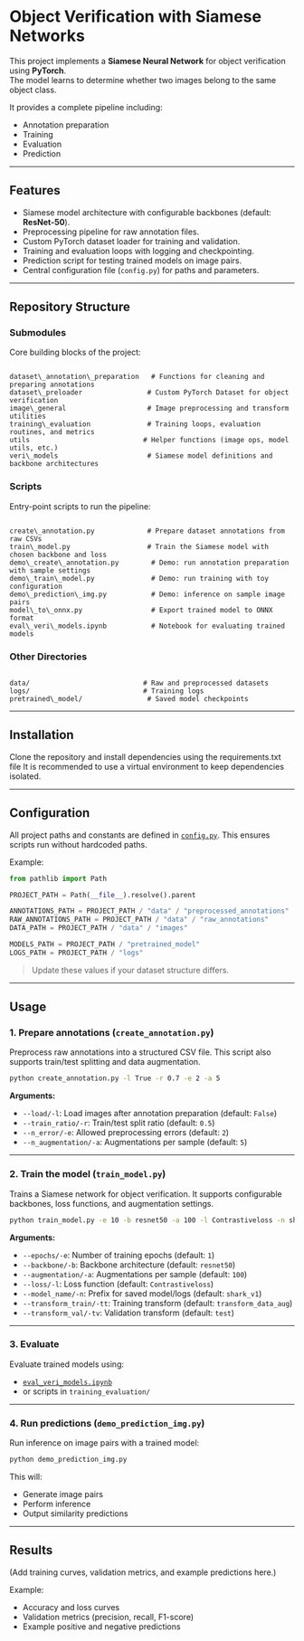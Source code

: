 # Object Verification with Siamese Networks

This project implements a **Siamese Neural Network** for object verification using **PyTorch**.  
The model learns to determine whether two images belong to the same object class.  

It provides a complete pipeline including:
- Annotation preparation
- Training
- Evaluation
- Prediction

---

## Features

- Siamese model architecture with configurable backbones (default: **ResNet-50**).
- Preprocessing pipeline for raw annotation files.
- Custom PyTorch dataset loader for training and validation.
- Training and evaluation loops with logging and checkpointing.
- Prediction script for testing trained models on image pairs.
- Central configuration file (`config.py`) for paths and parameters.

---

## Repository Structure

### Submodules
Core building blocks of the project:

```

dataset\_annotation\_preparation   # Functions for cleaning and preparing annotations
dataset\_preloader                # Custom PyTorch Dataset for object verification
image\_general                    # Image preprocessing and transform utilities
training\_evaluation              # Training loops, evaluation routines, and metrics
utils                            # Helper functions (image ops, model utils, etc.)
veri\_models                      # Siamese model definitions and backbone architectures

```

### Scripts
Entry-point scripts to run the pipeline:

```

create\_annotation.py             # Prepare dataset annotations from raw CSVs
train\_model.py                   # Train the Siamese model with chosen backbone and loss
demo\_create\_annotation.py        # Demo: run annotation preparation with sample settings
demo\_train\_model.py              # Demo: run training with toy configuration
demo\_prediction\_img.py           # Demo: inference on sample image pairs
model\_to\_onnx.py                 # Export trained model to ONNX format
eval\_veri\_models.ipynb           # Notebook for evaluating trained models

```

### Other Directories
```

data/                            # Raw and preprocessed datasets
logs/                            # Training logs
pretrained\_model/                # Saved model checkpoints

````

---

## Installation

Clone the repository and install dependencies using the requirements.txt file
It is recommended to use a virtual environment to keep dependencies isolated.  



---

## Configuration

All project paths and constants are defined in [`config.py`](./config.py).
This ensures scripts run without hardcoded paths.

Example:

```python
from pathlib import Path

PROJECT_PATH = Path(__file__).resolve().parent

ANNOTATIONS_PATH = PROJECT_PATH / "data" / "preprocessed_annotations"
RAW_ANNOTATIONS_PATH = PROJECT_PATH / "data" / "raw_annotations"
DATA_PATH = PROJECT_PATH / "data" / "images"

MODELS_PATH = PROJECT_PATH / "pretrained_model"
LOGS_PATH = PROJECT_PATH / "logs"
```

> Update these values if your dataset structure differs.

---

## Usage

### 1. Prepare annotations (`create_annotation.py`)

Preprocess raw annotations into a structured CSV file.
This script also supports train/test splitting and data augmentation.

```bash
python create_annotation.py -l True -r 0.7 -e 2 -a 5
```

**Arguments:**

* `--load/-l`: Load images after annotation preparation (default: `False`)
* `--train_ratio/-r`: Train/test split ratio (default: `0.5`)
* `--n_error/-e`: Allowed preprocessing errors (default: `2`)
* `--n_augmentation/-a`: Augmentations per sample (default: `5`)

---

### 2. Train the model (`train_model.py`)

Trains a Siamese network for object verification.
It supports configurable backbones, loss functions, and augmentation settings.

```bash
python train_model.py -e 10 -b resnet50 -a 100 -l Contrastiveloss -n shark_v1
```

**Arguments:**

* `--epochs/-e`: Number of training epochs (default: `1`)
* `--backbone/-b`: Backbone architecture (default: `resnet50`)
* `--augmentation/-a`: Augmentations per sample (default: `100`)
* `--loss/-l`: Loss function (default: `Contrastiveloss`)
* `--model_name/-n`: Prefix for saved model/logs (default: `shark_v1`)
* `--transform_train/-tt`: Training transform (default: `transform_data_aug`)
* `--transform_val/-tv`: Validation transform (default: `test`)

---

### 3. Evaluate

Evaluate trained models using:

* [`eval_veri_models.ipynb`](./eval_veri_models.ipynb)
* or scripts in `training_evaluation/`

---

### 4. Run predictions (`demo_prediction_img.py`)

Run inference on image pairs with a trained model:

```bash
python demo_prediction_img.py
```

This will:

* Generate image pairs
* Perform inference
* Output similarity predictions

---

## Results

(Add training curves, validation metrics, and example predictions here.)

Example:

* Accuracy and loss curves
* Validation metrics (precision, recall, F1-score)
* Example positive and negative predictions

